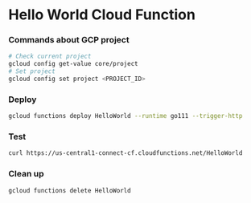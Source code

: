 # Hello World Cloud Function 

### Commands about GCP project

```bash
# Check current project
gcloud config get-value core/project
# Set project
gcloud config set project <PROJECT_ID>
```

### Deploy

```bash
gcloud functions deploy HelloWorld --runtime go111 --trigger-http
```

### Test

```bash
curl https://us-central1-connect-cf.cloudfunctions.net/HelloWorld
```

### Clean up

```bash
gcloud functions delete HelloWorld
```